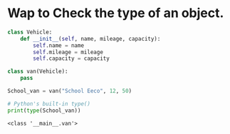 # Wap to Check the type of an object.


```python
class Vehicle:
    def __init__(self, name, mileage, capacity):
        self.name = name
        self.mileage = mileage
        self.capacity = capacity

class van(Vehicle):
    pass

School_van = van("School Eeco", 12, 50)

# Python's built-in type()
print(type(School_van))
```

    <class '__main__.van'>
    


```python

```
